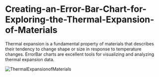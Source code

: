 # Creating-an-Error-Bar-Chart-for-Exploring-the-Thermal-Expansion-of-Materials
Thermal expansion is a fundamental property of materials that describes their tendency to change shape or size in response to temperature changes. ErrorBar charts are excellent tools for visualizing and analyzing thermal expansion data.

![ThermalExpansionofMaterials](https://github.com/SyncfusionExamples/Creating-an-Error-Bar-Chart-for-Exploring-the-Thermal-Expansion-of-Materials/assets/102796134/322fbfbd-823f-409a-94c9-96761540a274)



